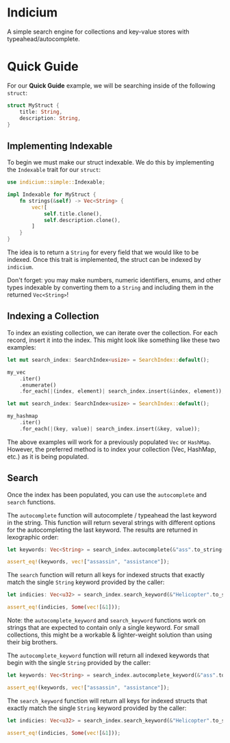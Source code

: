 # Indicium

A simple search engine for collections and key-value stores with
typeahead/autocomplete.

# Quick Guide

For our **Quick Guide** example, we will be searching inside of the
following `struct`:

```rust
struct MyStruct {
    title: String,
    description: String,
}
```
## Implementing Indexable

To begin we must make our struct indexable. We do this by implementing the
`Indexable` trait for our `struct`:

```rust
use indicium::simple::Indexable;

impl Indexable for MyStruct {
    fn strings(&self) -> Vec<String> {
        vec![
            self.title.clone(),
            self.description.clone(),
        ]
    }
}
```

The idea is to return a `String` for every field that we would like to be
indexed. Once this trait is implemented, the struct can be indexed by
`indicium`.

Don't forget: you may make numbers, numeric identifiers, enums, and other types
indexable by converting them to a `String` and including them in the returned
`Vec<String>`!

## Indexing a Collection

To index an existing collection, we can iterate over the collection. For each
record, insert it into the index. This might look like something like these two
examples:

```rust
let mut search_index: SearchIndex<usize> = SearchIndex::default();

my_vec
    .iter()
    .enumerate()
    .for_each(|(index, element)| search_index.insert(&index, element));
```

```rust
let mut search_index: SearchIndex<usize> = SearchIndex::default();

my_hashmap
    .iter()
    .for_each(|(key, value)| search_index.insert(&key, value));
```

The above examples will work for a previously populated `Vec` or `HashMap`.
However, the preferred method is to index your collection (Vec, HashMap, etc.)
as it is being populated.

## Search

Once the index has been populated, you can use the `autocomplete` and `search`
functions.

The `autocomplete` function will autocomplete / typeahead the last keyword in
the string. This function will return several strings with different options
for the autocompleting the last keyword. The results are returned in lexographic
order:

```rust
let keywords: Vec<String> = search_index.autocomplete(&"ass".to_string());

assert_eq!(keywords, vec!["assassin", "assistance"]);
```

The `search` function will return all keys for indexed structs that exactly match the single `String` keyword provided by the caller:

```rust
let indicies: Vec<u32> = search_index.search_keyword(&"Helicopter".to_string());

assert_eq!(indicies, Some(vec![&1]));
```

Note: the `autocomplete_keyword` and `search_keyword` functions work on strings
that are expected to contain only a single keyword. For small collections, this
might be a workable & lighter-weight solution than using their big brothers.

The `autocomplete_keyword` function will return all indexed keywords that begin
with the single `String` provided by the caller:

```rust
let keywords: Vec<String> = search_index.autocomplete_keyword(&"ass".to_string());

assert_eq!(keywords, vec!["assassin", "assistance"]);
```

The `search_keyword` function will return all keys for indexed structs that
exactly match the single `String` keyword provided by the caller:

```rust
let indicies: Vec<u32> = search_index.search_keyword(&"Helicopter".to_string());

assert_eq!(indicies, Some(vec![&1]));
```